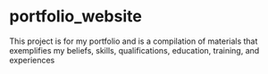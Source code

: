 # portfolio_website
This project is for my portfolio and is a compilation of materials that exemplifies my beliefs, skills, qualifications, education, training, and experiences
